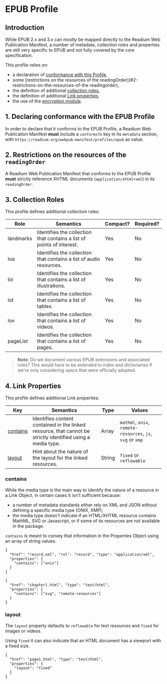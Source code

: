 # EPUB Profile

## Introduction

While EPUB 2.x and 3.x can mostly be mapped directly to the Readium Web Publication Manifest, a number of metadata, collection roles and properties are still very specific to EPUB and not fully covered by the core specification.

This profile relies on:

* a declaration of [conformance with this Profile](#1-declaring-conformance-with-the-epub-profile),
* some [restrictions on the resources of the readingOrder](#2-restrictions-on-the-resources-of-the readingorder),
* the definition of additional [collection roles](#3-collection-roles),
* the definition of additional [Link properties](#4-link-properties),
* the use of the [encryption module](../modules/encryption.md).

## 1. Declaring conformance with the EPUB Profile

In order to declare that it conforms to the EPUB Profile, a Readium Web Publication Manifest <strong class="rfc">must</strong> include a `conformsTo` key in its `metadata` section, with `https://readium.org/webpub-manifest/profiles/epub` as value.

## 2. Restrictions on the resources of the `readingOrder`

A Readium Web Publication Manifest that conforms to the EPUB Profile <strong class="rfc">must</strong> strictly reference XHTML documents (`application/xhtml+xml`) in its `readingOrder`.

## 3. Collection Roles

This profile defines additional collection roles: 

| Role  | Semantics | Compact? | Required? |
| ----- | --------- | -------- | --------- |
| landmarks  | Identifies the collection that contains a list of points of interest.  | Yes  | No  |
| loa  | Identifies the collection that contains a list of audio resources.  | Yes  | No  |
| loi  | Identifies the collection that contains a list of illustrations.  | Yes  | No  |
| lot  | Identifies the collection that contains a list of tables.  | Yes  | No  |
| lov  | Identifies the collection that contains a list of videos.  | Yes  | No  |
| pageList  | Identifies the collection that contains a list of pages.  | Yes  | No  |

> **Note**: Do we document various EPUB extensions and associated roles? This would have to be extended to index and dictionaries if we're only considering specs that were officially adopted.

## 4. Link Properties

This profile defines additional Link properties: 

| Key   | Semantics | Type     | Values    | 
| ----- | --------- | -------- | --------- | 
| [contains](#contains)  | Identifies content contained in the linked resource, that cannot be strictly identified using a media type.  | Array  | `mathml`, `onix`, `remote-resources`, `js`, `svg` or `xmp`  | 
| [layout](#layout)  | Hint about the nature of the layout for the linked resources.  | String  | `fixed` or `reflowable`  | 

### contains

While the media type is the main way to identify the nature of a resource in a Link Object, in certain cases it isn't sufficient because:

* a number of metadata standards either rely on XML and JSON without defining a specific media type (ONIX, XMP);
* the media type doesn't indicate if an HTML/XHTML resource contains MathML, SVG or Javascript, or if some of its resources are not available in the package.

`contains` is meant to convey that information in the Properties Object using an array of string values.

```
{
  "href": "record.xml", "rel": "record", "type": "application/xml",
  "properties": {
    "contains": ["onix"]
  }
}
```

```
{
  "href": "chapter1.html", "type": "text/html",
  "properties": {
    "contains": ["svg", "remote-resources"]
  }
}
```

### layout

The `layout` property defaults to `reflowable` for text resources and `fixed` for images or videos.

Using `fixed` it can also indicate that an HTML document has a viewport with a fixed size.

```
{
  "href": "page1.html", "type": "text/html",
  "properties": {
    "layout": "fixed"
  }
}
```